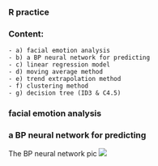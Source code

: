 ### R practice
### Content:
	- a) facial emotion analysis
	- b) a BP neural network for predicting
	- c) linear regression model
	- d) moving average method
	- e) trend extrapolation method
	- f) clustering method
	- g) decision tree (ID3 & C4.5)

### facial emotion analysis


### a BP neural network for predicting
The BP neural network pic
![](https://github.com/ambition-xu/R-practice/blob/master/data_mining/BP.png)